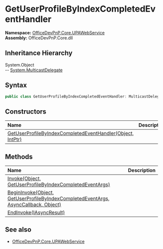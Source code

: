 # GetUserProfileByIndexCompletedEventHandler
  

**Namespace:** [OfficeDevPnP.Core.UPAWebService](OfficeDevPnP.Core.UPAWebService.md)  
**Assembly:** OfficeDevPnP.Core.dll  
## Inheritance Hierarchy
System.Object  
--  [System.MulticastDelegate](System.MulticastDelegate.md)
## Syntax
```C#
public class GetUserProfileByIndexCompletedEventHandler: MulticastDelegate
```
## Constructors
|**Name**|**Description**|
|:-----|:-----|
| [GetUserProfileByIndexCompletedEventHandler(Object, IntPtr)](OfficeDevPnP.Core.UPAWebService.GetUserProfileByIndexCompletedEventHandler.ctor1.md) | 
## Methods
|**Name**|**Description**|
|:-----|:-----|
| [Invoke(Object, GetUserProfileByIndexCompletedEventArgs)](OfficeDevPnP.Core.UPAWebService.GetUserProfileByIndexCompletedEventHandler.b4fdc4e4.md) | 
| [BeginInvoke(Object, GetUserProfileByIndexCompletedEventArgs, AsyncCallback, Object)](OfficeDevPnP.Core.UPAWebService.GetUserProfileByIndexCompletedEventHandler.4d35baae.md) | 
| [EndInvoke(IAsyncResult)](OfficeDevPnP.Core.UPAWebService.GetUserProfileByIndexCompletedEventHandler.c9867657.md) | 
## See also
- [OfficeDevPnP.Core.UPAWebService](OfficeDevPnP.Core.UPAWebService.md)
